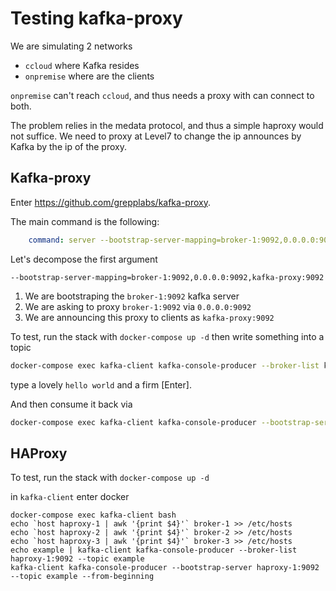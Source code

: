 # Testing kafka-proxy

We are simulating 2 networks

* `ccloud` where Kafka resides
* `onpremise` where are the clients

`onpremise` can't reach `ccloud`, and thus needs a proxy with can connect to both.

The problem relies in the medata protocol, and thus a simple haproxy would not suffice. We need to proxy at Level7 to change the ip announces by Kafka by the ip of the proxy.


## Kafka-proxy 

Enter https://github.com/grepplabs/kafka-proxy.


The main command is the following:

```yaml
    command: server --bootstrap-server-mapping=broker-1:9092,0.0.0.0:9092,kafka-proxy:9092 --bootstrap-server-mapping=broker-2:9092,0.0.0.0:9093,kafka-proxy:9092 --bootstrap-server-mapping=broker-3:9092,0.0.0.0:9094,kafka-proxy:9092
```

Let's decompose the first argument

`--bootstrap-server-mapping=broker-1:9092,0.0.0.0:9092,kafka-proxy:9092`

1. We are bootstraping the `broker-1:9092` kafka server
2. We are asking to proxy `broker-1:9092` via `0.0.0.0:9092` 
3. We are announcing this proxy to clients as `kafka-proxy:9092`

To test, run the stack with `docker-compose up -d` then write something into a topic

```sh
docker-compose exec kafka-client kafka-console-producer --broker-list kafka-proxy:9092 --topic example`
```

type a lovely `hello world` and a firm [Enter].

And then consume it back via 

```sh
docker-compose exec kafka-client kafka-console-producer --bootstrap-server kafka-proxy:9092 --topic example --from-beginning
```

## HAProxy

To test, run the stack with `docker-compose up -d`

in `kafka-client` enter docker 

```
docker-compose exec kafka-client bash
echo `host haproxy-1 | awk '{print $4}'` broker-1 >> /etc/hosts
echo `host haproxy-2 | awk '{print $4}'` broker-2 >> /etc/hosts
echo `host haproxy-3 | awk '{print $4}'` broker-3 >> /etc/hosts
echo example | kafka-client kafka-console-producer --broker-list haproxy-1:9092 --topic example
kafka-client kafka-console-producer --bootstrap-server haproxy-1:9092 --topic example --from-beginning
```